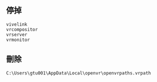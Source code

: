 停掉
---
	vivelink
	vrcompositor
	vrserver
	vrmonitor

刪除
---
	C:\Users\gtu001\AppData\Local\openvr\openvrpaths.vrpath